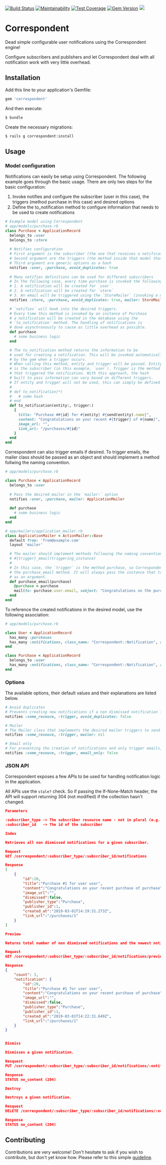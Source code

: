 [![Build Status](https://travis-ci.com/vinistock/correspondent.svg?branch=master)](https://travis-ci.com/vinistock/correspondent) [![Maintainability](https://api.codeclimate.com/v1/badges/07592c6d6b946a7b71fc/maintainability)](https://codeclimate.com/github/vinistock/correspondent/maintainability) [![Test Coverage](https://api.codeclimate.com/v1/badges/07592c6d6b946a7b71fc/test_coverage)](https://codeclimate.com/github/vinistock/correspondent/test_coverage) [![Gem Version](https://badge.fury.io/rb/correspondent.svg)](https://badge.fury.io/rb/correspondent) ![](http://ruby-gem-downloads-badge.herokuapp.com/correspondent?color=brightgreen&type=total)

# Correspondent

Dead simple configurable user notifications using the Correspondent engine!

Configure subscribers and publishers and let Correspondent deal with all notification work with very little overhead.

## Installation

Add this line to your application's Gemfile:

```ruby
gem 'correspondent'
```

And then execute:
```bash
$ bundle
```

Create the necessary migrations:

```bash
$ rails g correspondent:install
```

## Usage

### Model configuration

Notifications can easily be setup using Correspondent. The following example goes through the basic usage. There are only two steps for the basic configuration:

1. Invoke notifies and configure the subscriber (user in this case), the triggers (method purchase in this case) and desired options
2. Define the to_notification method to configure information that needs to be used to create notifications 

```ruby
# Example model using Correspondent
# app/models/purchase.rb 
class Purchase < ApplicationRecord
  belongs_to :user
  belongs_to :store
  
  # Notifies configuration
  # First argument is the subscriber (the one that receives a notification). Can be an NxN association as well (e.g.: users) which will create a notification for each associated record.
  # Second argument are the triggers (the method inside that model that triggers notifications). Can be an array of symbols for multiple triggers for the same entity.
  # Third argument are generic options as a hash 
  notifies :user, :purchase, avoid_duplicates: true
  
  # Many notifies definitions can be used for different subscribers
  # In the following case, every time purchase is invoked the following will happen:
  # 1. A notification will be created for `user` 
  # 2. A notification will be created for `store`
  # 3. An email will be triggered using the `StoreMailer` (invoking a method called purchase_email) 
  notifies :store, :purchase, avoid_duplicates: true, mailer: StoreMailer

  # `notifies` will hook into the desired triggers.
  # Every time this method is invoked by an instance of Purchase
  # a notification will be created in the database using the
  # `to_notification` method. The handling of notifications is
  # done asynchronously to cause as little overhead as possible.
  def purchase
    # some business logic
  end

  # The to_notification method returns the information to be
  # used for creating a notification. This will be invoked automatically
  # by the gem when a trigger occurs.
  # When calling this method, entity and trigger will be passed. Entity
  # is the subscriber (in this example, `user`). Trigger is the method
  # that triggered the notification. With this approach, the hash
  # built to pass information can vary based on different triggers.
  # If entity and trigger will not be used, this can simply be defined as
  #
  # def to_notification(*)
  #   # some hash
  # end 
  def to_notification(entity:, trigger:)
    {
      title: "Purchase ##{id} for #{entity} #{send(entity).name}",
      content: "Congratulations on your recent #{trigger} of #{name}",
      image_url: "",
      link_url: "/purchases/#{id}"
    }
  end
end
```

Correspondent can also trigger emails if desired. To trigger emails, the mailer class should be passed as an object and should implement a method follwing the naming convention.

```ruby
# app/models/purchase.rb

class Purchase < ApplicationRecord
  belongs_to :user
  
  # Pass the desired mailer in the `mailer:` option
  notifies :user, :purchase, mailer: ApplicationMailer
  
  def purchase
    # some business logic
  end
end

# app/mailers/application_mailer.rb
class ApplicationMailer < ActionMailer::Base
  default from: 'from@example.com'
  layout 'mailer'

  # The mailer should implement methods following the naming convention of
  # #{trigger}_email(triggering_instance)
  # 
  # In this case, the `trigger` is the method purchase, so Correspondent will look for
  # the purchase_email method. It will always pass the instance that triggered the email
  # as an argument. 
  def purchase_email(purchase)
    @purchase = purchase
    mail(to: purchase.user.email, subject: "Congratulations on the purchase of #{purchase.name}")
  end
end 
```

To reference the created notifications in the desired model, use the following association:

```ruby
# app/models/purchase.rb

class User < ApplicationRecord
  has_many :purchases
  has_many :notifications, class_name: "Correspondent::Notification", as: :subscriber
end

class Purchase < ApplicationRecord
  belongs_to :user
  has_many :notifications, class_name: "Correspondent::Notification", as: :publisher
end
```

### Options

The available options, their default values and their explanations are listed below.

```ruby
# Avoid duplicates
# Prevents creating new notifications if a non dismissed notification for the same publisher and same subscriber already exists
notifies :some_resouce, :trigger, avoid_duplicates: false

# Mailer
# The Mailer class that implements the desired mailer triggers to send emails. Default is nil (doesn't send emails).
notifies :some_resouce, :trigger, mailer: nil

# Email only
# For preventing the creation of notifications and only trigger emails, add the email_only option
notifies :some_resouce, :trigger, email_only: false
```

### JSON API

Correspondent exposes a few APIs to be used for handling notification logic in the application.

All APIs use the `stale?` check. So if passing the If-None-Match header, the API will support returning 304 (not modified) if the collection hasn't changed. 

```json
Parameters

:subscriber_type -> The subscriber resource name - not in plural (e.g.: user)
:subscriber_id   -> The id of the subscriber

Index

Retrieves all non dismissed notifications for a given subscriber.

Request
GET /correspondent/:subscriber_type/:subscriber_id/notifications

Response
[
    {
        "id":20,
        "title":"Purchase #1 for user user",
        "content":"Congratulations on your recent purchase of purchase",
        "image_url":"",
        "dismissed":false,
        "publisher_type":"Purchase",
        "publisher_id":1,
        "created_at":"2019-03-01T14:19:31.273Z",
        "link_url":"/purchases/1"
    }
]

Preview

Returns total number of non dismissed notifications and the newest notification.

Request
GET /correspondent/:subscriber_type/:subscriber_id/notifications/preview

Response
{
    "count": 3,
    "notification": {
        "id":20,
        "title":"Purchase #1 for user user",
        "content":"Congratulations on your recent purchase of purchase",
        "image_url":"",
        "dismissed":false,
        "publisher_type":"Purchase",
        "publisher_id":1,
        "created_at":"2019-03-01T14:22:31.649Z",
        "link_url":"/purchases/1"
    }
}


Dismiss

Dismisses a given notification.

Resquest
PUT /correspondent/:subscriber_type/:subscriber_id/notifications/:notification_id/dismiss

Response
STATUS no_content (204)

Destroy

Destroys a given notification.

Resquest
DELETE /correspondent/:subscriber_type/:subscriber_id/notifications/:notification_id

Response
STATUS no_content (204)
```

## Contributing

Contributions are very welcome! Don't hesitate to ask if you wish to contribute, but don't yet know how. Please refer to this simple [guideline].

[guideline]: https://github.com/vinistock/correspondent/blob/master/CONTRIBUTING.md
